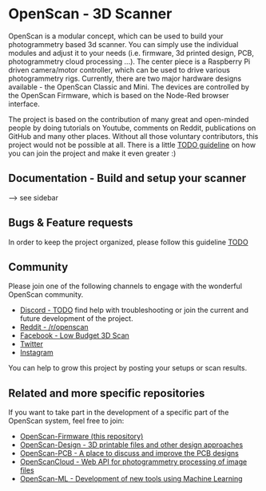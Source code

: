 # OpenScan - 3D Scanner

OpenScan is a modular concept, which can be used to build your photogrammetry based 3d scanner. You can simply use the individual modules and adjust it to your needs
(i.e. firmware, 3d printed design, PCB, photogrammetry cloud processing ...). The center piece is a Raspberry Pi driven camera/motor controller, which can be used to drive various photogrammetry rigs. 
Currently, there are two major hardware designs available - the OpenScan Classic and Mini. The devices are controlled by the OpenScan Firmware, which is based on the Node-Red browser interface.

The project is based on the contribution of many great and open-minded people by doing tutorials on Youtube, comments on Reddit, publications on GitHub and many other places. Without all those voluntary contributors, this project would not be possible at all. There is a little [TODO guideline](TODO) on how you can join the project and make it even greater :)

## Documentation - Build and setup your scanner
--> see sidebar

## Bugs & Feature requests 
In order to keep the project organized, please follow this guideline [TODO](link)

## Community
Please join one of the following channels to engage with the wonderful OpenScan community.

* [Discord - TODO]() find help with troubleshooting or join the current and future development of the project.
* [Reddit - /r/openscan](https://www.reddit.com/r/openscan) 
* [Facebook - Low Budget 3D Scan](https://www.facebook.com/groups/142108429832711) 
* [Twitter](https://twitter.com/openscan_eu)
* [Instagram](https://www.instagram.com/openscan.eu/)

You can help to grow this project by posting your setups or scan results.

## Related and more specific repositories

If you want to take part in the development of a specific part of the OpenScan system, feel free to join:

* [OpenScan-Firmware (this repository)](https://github.com/OpenScanEu/OpenScan2/)
* [OpenScan-Design - 3D printable files and other design approaches](https://github.com/OpenScanEu/OpenScan-Design)
* [OpenScan-PCB - A place to discuss and improve the PCB designs](https://github.com/OpenScanEu/OpenScan-PCB)
* [OpenScanCloud - Web API for photogrammetry processing of image files](https://github.com/OpenScanEu/OpenScanCloud)
* [OpenScan-ML - Development of new tools using Machine Learning](https://github.com/OpenScanEu/OpenScan-ML)



